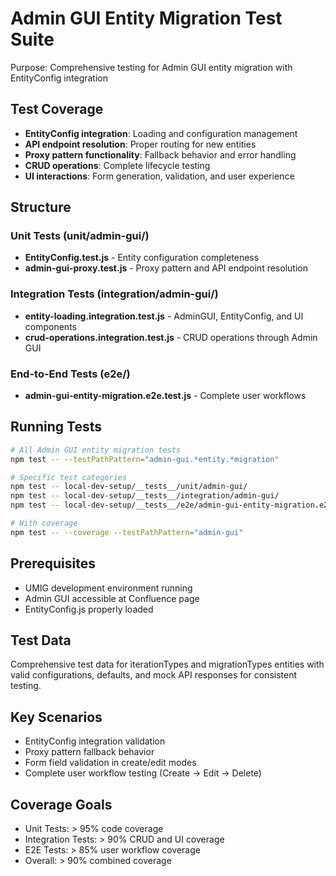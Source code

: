 # Admin GUI Entity Migration Test Suite

Purpose: Comprehensive testing for Admin GUI entity migration with EntityConfig integration

## Test Coverage

- **EntityConfig integration**: Loading and configuration management
- **API endpoint resolution**: Proper routing for new entities
- **Proxy pattern functionality**: Fallback behavior and error handling
- **CRUD operations**: Complete lifecycle testing
- **UI interactions**: Form generation, validation, and user experience

## Structure

### Unit Tests (unit/admin-gui/)

- **EntityConfig.test.js** - Entity configuration completeness
- **admin-gui-proxy.test.js** - Proxy pattern and API endpoint resolution

### Integration Tests (integration/admin-gui/)

- **entity-loading.integration.test.js** - AdminGUI, EntityConfig, and UI components
- **crud-operations.integration.test.js** - CRUD operations through Admin GUI

### End-to-End Tests (e2e/)

- **admin-gui-entity-migration.e2e.test.js** - Complete user workflows

## Running Tests

```bash
# All Admin GUI entity migration tests
npm test -- --testPathPattern="admin-gui.*entity.*migration"

# Specific test categories
npm test -- local-dev-setup/__tests__/unit/admin-gui/
npm test -- local-dev-setup/__tests__/integration/admin-gui/
npm test -- local-dev-setup/__tests__/e2e/admin-gui-entity-migration.e2e.test.js

# With coverage
npm test -- --coverage --testPathPattern="admin-gui"
```

## Prerequisites

- UMIG development environment running
- Admin GUI accessible at Confluence page
- EntityConfig.js properly loaded

## Test Data

Comprehensive test data for iterationTypes and migrationTypes entities with valid configurations, defaults, and mock API responses for consistent testing.

## Key Scenarios

- EntityConfig integration validation
- Proxy pattern fallback behavior
- Form field validation in create/edit modes
- Complete user workflow testing (Create → Edit → Delete)

## Coverage Goals

- Unit Tests: > 95% code coverage
- Integration Tests: > 90% CRUD and UI coverage
- E2E Tests: > 85% user workflow coverage
- Overall: > 90% combined coverage
